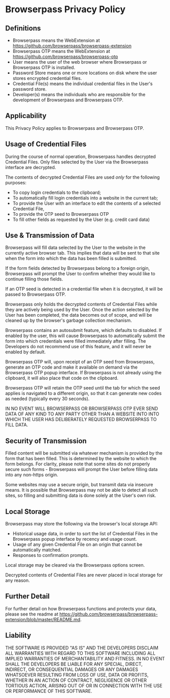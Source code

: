 Browserpass Privacy Policy
==========================

## Definitions

 - Browserpass means the WebExtension at https://github.com/browserpass/browserpass-extension
 - Browserpass OTP means the WebExtension at https://github.com/browserpass/browserpass-otp
 - User means the user of the web browser where Browserpass or Browserpass OTP is installed.
 - Password Store means one or more locations on disk where the user stores encrypted credential files.
 - Credential File(s) means the individual credential files in the User's password store.
 - Developer(s) means the individuals who are responsible for the development of Browserpass and Browserpass OTP.

## Applicability

This Privacy Policy applies to Browserpass and Browserpass OTP.

## Usage of Credential Files

During the course of normal operation, Browserpass handles decrypted Credential Files.
Only files selected by the User via the Browserpass interface are decrypted.

The contents of decrypted Credential Files are used *only* for the following purposes:

 - To copy login credentials to the clipboard;
 - To automatically fill login credentials into a website in the current tab;
 - To provide the User with an interface to edit the contents of a selected Credential File,
 - To provide the OTP seed to Browserpass OTP
 - To fill other fields as requested by the User (e.g. credit card data)

## Use & Transmission of Data

Browserpass will fill data selected by the User to the website in the currently
active browser tab. This implies that data will be sent to that site when the
form into which the data has been filled is submitted.

If the form fields detected by Browserpass belong to a foreign origin, Browserpass
will prompt the User to confirm whether they would like to continue filling those
fields.

If an OTP seed is detected in a credential file when it is decrypted, it will be
passed to Browserpass OTP.

Browserpass only holds the decrypted contents of Credential Files while they are
actively being used by the User. Once the action selected by the User has been
completed, the data becomes out of scope, and will be cleaned up by the browser's
garbage collection mechanism.

Browserpass contains an autosubmit feature, which defaults to disabled. If enabled by
the user, this will cause Browserpass to automatically submit the form into which
credentials were filled immediately after filling. The Developers do not recommend
use of this feature, and it will never be enabled by default.

Browserpass OTP will, upon receipt of an OTP seed from Browserpass, generate an OTP
code and make it available on demand via the Browserpass OTP popup interface. If
Browserpass is not already using the clipboard, it will also place that code on the
clipboard.

Browserpass OTP will retain the OTP seed until the tab for which the seed applies is
navigated to a different origin, so that it can generate new codes as needed (typically
every 30 seconds).

IN NO EVENT WILL BROWSERPASS OR BROWSERPASS OTP EVER SEND DATA OF ANY KIND TO ANY PARTY
OTHER THAN A WEBSITE INTO INTO WHICH THE USER HAS DELIBERATELY REQUESTED BROWSERPASS
TO FILL DATA.

## Security of Transmission

Filled content will be submitted via whatever mechanism is provided by the form that
has been filled. This is determined by the website to which the form belongs. For clarity,
please note that some sites do not properly secure such forms - Browserpass will prompt
the User before filling data into any non-https origin.

Some websites may use a secure origin, but transmit data via insecure means. It is possible
that Browserpass may not be able to detect all such sites, so filling and submitting
data is done solely at the User's own risk.

## Local Storage

Browserpass may store the following via the browser's local storage API:

 - Historical usage data, in order to sort the list of Credential Files in the Browserpass
   popup interface by recency and usage count.
 - Usage of any given Credential File on an origin that cannot be automatically matched.
 - Responses to confirmation prompts.

Local storage may be cleared via the Browserpass options screen.

Decrypted contents of Credential Files are never placed in local storage for any reason.

## Further Detail

For further detail on how Browserpass functions and protects your data, please see the
readme at https://github.com/browserpass/browserpass-extension/blob/master/README.md.

## Liability

THE SOFTWARE IS PROVIDED "AS IS" AND THE DEVELOPERS DISCLAIM ALL WARRANTIES
WITH REGARD TO THIS SOFTWARE INCLUDING ALL IMPLIED WARRANTIES OF
MERCHANTABILITY AND FITNESS. IN NO EVENT SHALL THE DEVELOPERS BE LIABLE FOR
ANY SPECIAL, DIRECT, INDIRECT, OR CONSEQUENTIAL DAMAGES OR ANY DAMAGES
WHATSOEVER RESULTING FROM LOSS OF USE, DATA OR PROFITS, WHETHER IN AN
ACTION OF CONTRACT, NEGLIGENCE OR OTHER TORTIOUS ACTION, ARISING OUT OF
OR IN CONNECTION WITH THE USE OR PERFORMANCE OF THIS SOFTWARE.
